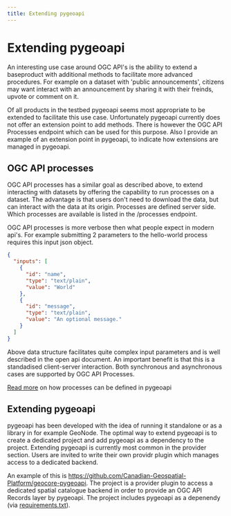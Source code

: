 ```yaml
---
title: Extending pygeoapi
---
```


# Extending pygeoapi

An interesting use case around OGC API's is the ability to extend a baseproduct with additional methods to facilitate more advanced procedures. For example on a dataset with 'public announcements', citizens may want interact with an announcement by sharing it with their freinds, upvote or comment on it. 

Of all products in the testbed pygeoapi seems most appropriate to be extended to facilitate this use case. Unfortunately pygeoapi currently does not offer an extension point to add methods. There is however the OGC API Processes endpoint which can be used for this purpose. Also I provide an example of an extension point in pygeoapi, to indicate how extensions are managed in pygeoapi.

## OGC API processes

OGC API processes has a similar goal as described above, to extend interacting with datasets by offering the capability to run processes on a dataset. The advantage is that users don't need to download the data, but can interact with the data at its origin. Processes are defined server side. Which processes are available is listed in the /processes endpoint.

OGC API processes is more verbose then what people expect in modern api's. For example submitting 2 parameters to the hello-world process requires this input json object.

```json
{
  "inputs": [
    {
      "id": "name",
      "type": "text/plain",
      "value": "World"
    },
    {
      "id": "message",
      "type": "text/plain",
      "value": "An optional message."
    }
  ]
}
```

Above data structure facilitates quite complex input parameters and is well described in the open api document. An important benefit is that this is a standadised client-server interaction. Both synchronous and asynchronous cases are supported by OGC API Processes.

[Read more](https://docs.pygeoapi.io/en/latest/data-publishing/ogcapi-processes.html?highlight=processes) on how processes can be defined in pygeoapi

## Extending pygeoapi

pygeoapi has been developed with the idea of running it standalone or as a library in for example GeoNode. The optimal way to extend pygeoapi is to create a dedicated project and add pygeoapi as a dependency to the project. Extending pygeoapi is currently most common in the provider section. Users are invited to write their own providr plugin which manages access to a dedicated backend.

An example of this is https://github.com/Canadian-Geospatial-Platform/geocore-pygeoapi. The project is a provider plugin to access a dedicated spatial catalogue backend in order to provide an OGC API Records layer by pygeoapi. The project includes pygeoapi as a depenendy (via [requirements.txt](https://github.com/Canadian-Geospatial-Platform/geocore-pygeoapi/blob/88162b8f4558751eb4d85e9fa48d60b0ed1e4ad6/requirements.txt#L1)).


